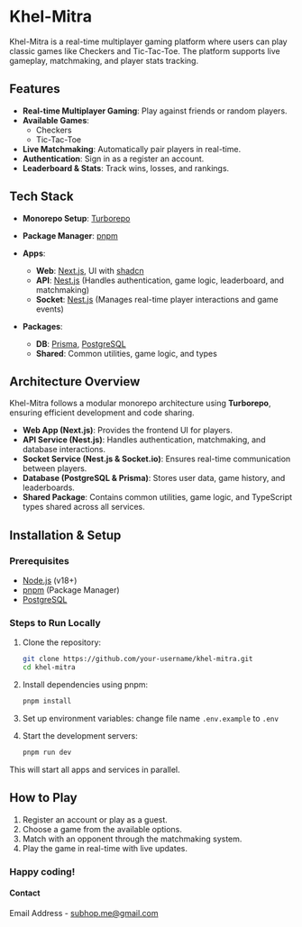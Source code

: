 # Khel-Mitra

Khel-Mitra is a real-time multiplayer gaming platform where users can play classic games like Checkers and Tic-Tac-Toe. The platform supports live gameplay, matchmaking, and player stats tracking.

## Features

- **Real-time Multiplayer Gaming**: Play against friends or random players.
- **Available Games**:
    - Checkers
    - Tic-Tac-Toe
- **Live Matchmaking**: Automatically pair players in real-time.
- **Authentication**: Sign in as a register an account.
- **Leaderboard & Stats**: Track wins, losses, and rankings.

## Tech Stack

- **Monorepo Setup**: [Turborepo](https://turbo.build/)
- **Package Manager**: [pnpm](https://pnpm.io/)
- **Apps**:

    - **Web**: [Next.js](https://nextjs.org/), UI with [shadcn](https://ui.shadcn.com/)
    - **API**: [Nest.js](https://nestjs.com/) (Handles authentication, game logic, leaderboard, and matchmaking)
    - **Socket**: [Nest.js](https://nestjs.com/) (Manages real-time player interactions and game events)

- **Packages**:
    - **DB**: [Prisma](https://www.prisma.io/), [PostgreSQL](https://www.postgresql.org/)
    - **Shared**: Common utilities, game logic, and types

## Architecture Overview

Khel-Mitra follows a modular monorepo architecture using **Turborepo**, ensuring efficient development and code sharing.

- **Web App (Next.js)**: Provides the frontend UI for players.
- **API Service (Nest.js)**: Handles authentication, matchmaking, and database interactions.
- **Socket Service (Nest.js & Socket.io)**: Ensures real-time communication between players.
- **Database (PostgreSQL & Prisma)**: Stores user data, game history, and leaderboards.
- **Shared Package**: Contains common utilities, game logic, and TypeScript types shared across all services.

## Installation & Setup

### Prerequisites

- [Node.js](https://nodejs.org/) (v18+)
- [pnpm](https://pnpm.io/) (Package Manager)
- [PostgreSQL](https://www.postgresql.org/)

### Steps to Run Locally

1. Clone the repository:

    ```sh
    git clone https://github.com/your-username/khel-mitra.git
    cd khel-mitra
    ```

2. Install dependencies using pnpm:

    ```sh
    pnpm install
    ```

3. Set up environment variables:
   change file name `.env.example` to `.env`
4. Start the development servers:

    ```sh
    pnpm run dev
    ```

This will start all apps and services in parallel.

## How to Play

1. Register an account or play as a guest.
2. Choose a game from the available options.
3. Match with an opponent through the matchmaking system.
4. Play the game in real-time with live updates.

### Happy coding!

#### Contact

Email Address - subhop.me@gmail.com
